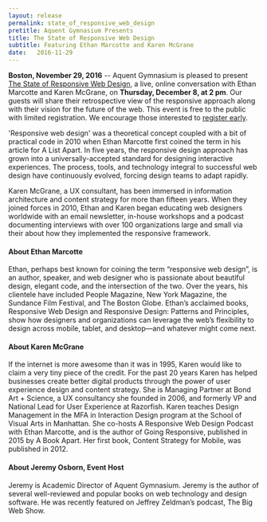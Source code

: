 ```yaml
---
layout: release
permalink: state_of_responsive_web_design
pretitle: Aquent Gymnasium Presents
title: The State of Responsive Web Design
subtitle: Featuring Ethan Marcotte and Karen McGrane
date:   2016-11-29
---
```


**Boston, November 29, 2016** -- Aquent Gymnasium is pleased to present [The State of Responsive Web Design](http://www.bit.ly/GYM_event5a), a live, online conversation with Ethan Marcotte and Karen McGrane, on **Thursday, December 8, at 2 pm**. Our guests will share their retrospective view of the responsive approach along with their vision for the future of the web. This event is free to the public with limited registration. We encourage those interested to [register early](http://www.bit.ly/GYM_event5a).

'Responsive web design' was a theoretical concept coupled with a bit of practical code in 2010 when Ethan Marcotte first coined the term in his article for A List Apart. In five years, the responsive design approach has grown into a universally-accepted standard for designing interactive experiences. The process, tools, and technology integral to successful web design have continuously evolved, forcing design teams to adapt rapidly.

Karen McGrane, a UX consultant, has been immersed in information architecture and content strategy for more than fifteen years.  When they joined forces in 2010, Ethan and Karen began educating web designers worldwide with an email newsletter, in-house workshops and a podcast documenting interviews with over 100 organizations large and small via their about how they implemented the responsive framework.

#### About Ethan Marcotte

Ethan, perhaps best known for coining the term “responsive web design”,  is an author, speaker, and web designer who is passionate about beautiful design, elegant code, and the intersection of the two. Over the years, his clientele have included People Magazine, New York Magazine, the Sundance Film Festival, and The Boston Globe. Ethan’s acclaimed books, Responsive Web Design and Responsive Design: Patterns and Principles, show how designers and organizations can leverage the web’s flexibility to design across mobile, tablet, and desktop—and whatever might come next.

#### About Karen McGrane

If the internet is more awesome than it was in 1995, Karen would like to claim a very tiny piece of the credit. For the past 20 years Karen has helped businesses create better digital products through the power of user experience design and content strategy. She is Managing Partner at Bond Art + Science, a UX consultancy she founded in 2006, and formerly VP and National Lead for User Experience at Razorfish. Karen teaches Design Management in the MFA in Interaction Design program at the School of Visual Arts in Manhattan. She co-hosts A Responsive Web Design Podcast with Ethan Marcotte, and is the author of Going Responsive, published in 2015 by A Book Apart. Her first book, Content Strategy for Mobile, was published in 2012.

#### About Jeremy Osborn, Event Host

Jeremy is Academic Director of Aquent Gymnasium. Jeremy is the author of several well-reviewed and popular books on web technology and design software. He was recently featured on Jeffrey Zeldman’s podcast, The Big Web Show.
